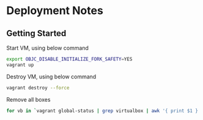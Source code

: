 # Deployment Notes

## Getting Started

Start VM, using below command

```sh
export OBJC_DISABLE_INITIALIZE_FORK_SAFETY=YES
vagrant up
```

Destroy VM, using below command

```sh
vagrant destroy --force
```

Remove all boxes

```sh
for vb in `vagrant global-status | grep virtualbox | awk '{ print $1 }'` ; do vagrant destroy $vb --force ; done
```

